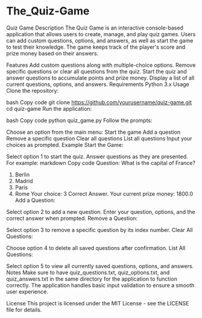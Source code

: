 # The_Quiz-Game
Quiz Game
Description
The Quiz Game is an interactive console-based application that allows users to create, manage, and play quiz games. Users can add custom questions, options, and answers, as well as start the game to test their knowledge. The game keeps track of the player's score and prize money based on their answers.

Features
Add custom questions along with multiple-choice options.
Remove specific questions or clear all questions from the quiz.
Start the quiz and answer questions to accumulate points and prize money.
Display a list of all current questions, options, and answers.
Requirements
Python 3.x
Usage
Clone the repository:

bash
Copy code
git clone https://github.com/yourusername/quiz-game.git
cd quiz-game
Run the application:

bash
Copy code
python quiz_game.py
Follow the prompts:

Choose an option from the main menu:
Start the game
Add a question
Remove a specific question
Clear all questions
List all questions
Input your choices as prompted.
Example
Start the Game:

Select option 1 to start the quiz.
Answer questions as they are presented. For example:
markdown
Copy code
Question: What is the capital of France?
1. Berlin
2. Madrid
3. Paris
4. Rome
Your choice: 3
Correct Answer.
Your current prize money: 1800.0
Add a Question:

Select option 2 to add a new question.
Enter your question, options, and the correct answer when prompted.
Remove a Question:

Select option 3 to remove a specific question by its index number.
Clear All Questions:

Choose option 4 to delete all saved questions after confirmation.
List All Questions:

Select option 5 to view all currently saved questions, options, and answers.
Notes
Make sure to have quiz_questions.txt, quiz_options.txt, and quiz_answers.txt in the same directory for the application to function correctly.
The application handles basic input validation to ensure a smooth user experience.

License
This project is licensed under the MIT License - see the LICENSE file for details.
